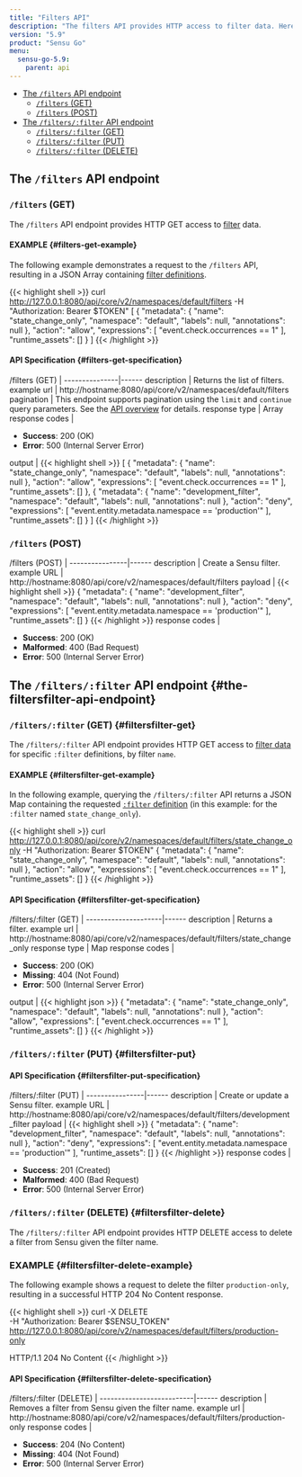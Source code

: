```yaml
---
title: "Filters API"
description: "The filters API provides HTTP access to filter data. Here’s a reference for the filters API in Sensu Go, including examples for returning lists of filters, creating Sensu filters, and more. Read on for the full reference."
version: "5.9"
product: "Sensu Go"
menu:
  sensu-go-5.9:
    parent: api
---
```


- [The `/filters` API endpoint](#the-filters-api-endpoint)
	- [`/filters` (GET)](#filters-get)
	- [`/filters` (POST)](#filters-post)
- [The `/filters/:filter` API endpoint](#the-filtersfilter-api-endpoint)
	- [`/filters/:filter` (GET)](#filtersfilter-get)
  - [`/filters/:filter` (PUT)](#filtersfilter-put)
  - [`/filters/:filter` (DELETE)](#filtersfilter-delete)

## The `/filters` API endpoint

### `/filters` (GET)

The `/filters` API endpoint provides HTTP GET access to [filter][1] data.

#### EXAMPLE {#filters-get-example}

The following example demonstrates a request to the `/filters` API, resulting in
a JSON Array containing [filter definitions][1].

{{< highlight shell >}}
curl http://127.0.0.1:8080/api/core/v2/namespaces/default/filters -H "Authorization: Bearer $TOKEN"
[
  {
    "metadata": {
      "name": "state_change_only",
      "namespace": "default",
      "labels": null,
      "annotations": null
    },
    "action": "allow",
    "expressions": [
      "event.check.occurrences == 1"
    ],
    "runtime_assets": []
  }
]
{{< /highlight >}}

#### API Specification {#filters-get-specification}

/filters (GET)  | 
---------------|------
description    | Returns the list of filters.
example url    | http://hostname:8080/api/core/v2/namespaces/default/filters
pagination     | This endpoint supports pagination using the `limit` and `continue` query parameters. See the [API overview](../overview#pagination) for details.
response type  | Array
response codes | <ul><li>**Success**: 200 (OK)</li><li>**Error**: 500 (Internal Server Error)</li></ul>
output         | {{< highlight shell >}}
[
  {
    "metadata": {
      "name": "state_change_only",
      "namespace": "default",
      "labels": null,
      "annotations": null
    },
    "action": "allow",
    "expressions": [
      "event.check.occurrences == 1"
    ],
    "runtime_assets": []
  },
  {
    "metadata": {
      "name": "development_filter",
      "namespace": "default",
      "labels": null,
      "annotations": null
    },
    "action": "deny",
    "expressions": [
      "event.entity.metadata.namespace == 'production'"
    ],
    "runtime_assets": []
  }
]
{{< /highlight >}}

### `/filters` (POST)

/filters (POST) | 
----------------|------
description     | Create a Sensu filter.
example URL     | http://hostname:8080/api/core/v2/namespaces/default/filters
payload         | {{< highlight shell >}}
{
  "metadata": {
    "name": "development_filter",
    "namespace": "default",
    "labels": null,
    "annotations": null
  },
  "action": "deny",
  "expressions": [
    "event.entity.metadata.namespace == 'production'"
  ],
  "runtime_assets": []
}
{{< /highlight >}}
response codes  | <ul><li>**Success**: 200 (OK)</li><li>**Malformed**: 400 (Bad Request)</li><li>**Error**: 500 (Internal Server Error)</li></ul>

## The `/filters/:filter` API endpoint {#the-filtersfilter-api-endpoint}

### `/filters/:filter` (GET) {#filtersfilter-get}

The `/filters/:filter` API endpoint provides HTTP GET access to [filter data][1] for specific `:filter` definitions, by filter `name`.

#### EXAMPLE {#filtersfilter-get-example}

In the following example, querying the `/filters/:filter` API returns a JSON Map
containing the requested [`:filter` definition][1] (in this example: for the `:filter` named
`state_change_only`).

{{< highlight shell >}}
curl http://127.0.0.1:8080/api/core/v2/namespaces/default/filters/state_change_only -H "Authorization: Bearer $TOKEN"
{
  "metadata": {
    "name": "state_change_only",
    "namespace": "default",
    "labels": null,
    "annotations": null
  },
  "action": "allow",
  "expressions": [
    "event.check.occurrences == 1"
  ],
  "runtime_assets": []
}
{{< /highlight >}}

#### API Specification {#filtersfilter-get-specification}

/filters/:filter (GET) | 
---------------------|------
description          | Returns a filter.
example url          | http://hostname:8080/api/core/v2/namespaces/default/filters/state_change_only
response type        | Map
response codes       | <ul><li>**Success**: 200 (OK)</li><li> **Missing**: 404 (Not Found)</li><li>**Error**: 500 (Internal Server Error)</li></ul>
output               | {{< highlight json >}}
{
  "metadata": {
    "name": "state_change_only",
    "namespace": "default",
    "labels": null,
    "annotations": null
  },
  "action": "allow",
  "expressions": [
    "event.check.occurrences == 1"
  ],
  "runtime_assets": []
}
{{< /highlight >}}

### `/filters/:filter` (PUT) {#filtersfilter-put}

#### API Specification {#filtersfilter-put-specification}

/filters/:filter (PUT) | 
----------------|------
description     | Create or update a Sensu filter.
example URL     | http://hostname:8080/api/core/v2/namespaces/default/filters/development_filter
payload         | {{< highlight shell >}}
{
  "metadata": {
    "name": "development_filter",
    "namespace": "default",
    "labels": null,
    "annotations": null
  },
  "action": "deny",
  "expressions": [
    "event.entity.metadata.namespace == 'production'"
  ],
  "runtime_assets": []
}
{{< /highlight >}}
response codes  | <ul><li>**Success**: 201 (Created)</li><li>**Malformed**: 400 (Bad Request)</li><li>**Error**: 500 (Internal Server Error)</li></ul>

### `/filters/:filter` (DELETE) {#filtersfilter-delete}

The `/filters/:filter` API endpoint provides HTTP DELETE access to delete a filter from Sensu given the filter name.

### EXAMPLE {#filtersfilter-delete-example}
The following example shows a request to delete the filter `production-only`, resulting in a successful HTTP 204 No Content response.

{{< highlight shell >}}
curl -X DELETE \
-H "Authorization: Bearer $SENSU_TOKEN" \
http://127.0.0.1:8080/api/core/v2/namespaces/default/filters/production-only

HTTP/1.1 204 No Content
{{< /highlight >}}

#### API Specification {#filtersfilter-delete-specification}

/filters/:filter (DELETE) | 
--------------------------|------
description               | Removes a filter from Sensu given the filter name.
example url               | http://hostname:8080/api/core/v2/namespaces/default/filters/production-only
response codes            | <ul><li>**Success**: 204 (No Content)</li><li>**Missing**: 404 (Not Found)</li><li>**Error**: 500 (Internal Server Error)</li></ul>

[1]: ../../reference/filters
